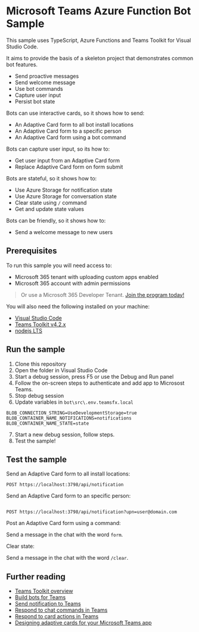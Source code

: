 # Microsoft Teams Azure Function Bot Sample

This sample uses TypeScript, Azure Functions and Teams Toolkit for Visual Studio Code.

It aims to provide the basis of a skeleton project that demonstrates common bot features.

- Send proactive messages
- Send welcome message
- Use bot commands
- Capture user input
- Persist bot state

Bots can use interactive cards, so it shows how to send:

- An Adaptive Card form to all bot install locations
- An Adaptive Card form to a specific person
- An Adaptive Card form using a bot command

Bots can capture user input, so its how to:

- Get user input from an Adaptive Card form
- Replace Adaptive Card form on form submit

Bots are stateful, so it shows how to:

- Use Azure Storage for notification state
- Use Azure Storage for conversation state
- Clear state using `/` command
- Get and update state values

Bots can be friendly, so it shows how to:

- Send a welcome message to new users

## Prerequisites

To run this sample you will need access to:

- Microsoft 365 tenant with uploading custom apps enabled
- Microsoft 365 account with admin permissions

> Or use a Microsoft 365 Developer Tenant. [Join the program today!](https://developer.microsoft.com/microsoft-365/dev-program?WT.mc_id=m365-90825-garrytrinder)

You will also need the following installed on your machine:

- [Visual Studio Code](https://code.visualstudio.com/)
- [Teams Toolkit v4.2.x](https://marketplace.visualstudio.com/items?itemName=TeamsDevApp.ms-teams-vscode-extension)
- [nodejs LTS](https://nodejs.org/)

## Run the sample

1. Clone this repository
2. Open the folder in Visual Studio Code
3. Start a debug session, press F5 or use the Debug and Run panel
4. Follow the on-screen steps to authenticate and add app to Microsost Teams.
5. Stop debug session
6. Update variables in `bot\src\.env.teamsfx.local`
```
BLOB_CONNECTION_STRING=UseDevelopmentStorage=true
BLOB_CONTAINER_NAME_NOTIFICATIONS=notifications
BLOB_CONTAINER_NAME_STATE=state
```
7. Start a new debug session, follow steps.
8. Test the sample!

## Test the sample

Send an Adaptive Card form to all install locations:

```http
POST https://localhost:3798/api/notification
```

Send an Adaptive Card form to an specific person:

```http

POST https://localhost:3798/api/notification?upn=user@domain.com
```

Post an Adaptive Card form using a command:

Send a message in the chat with the word `form`.

Clear state:

Send a message in the chat with the word `/clear`.

## Further reading

- [Teams Toolkit overview](https://learn.microsoft.com/microsoftteams/platform/toolkit/teams-toolkit-fundamentals?pivots=visual-studio-code&WT.mc_id=m365-90825-garrytrinder)
- [Build bots for Teams](https://learn.microsoft.com/en-us/microsoftteams/platform/bots/what-are-bots?WT.mc_id=m365-90825-cxa)
- [Send notification to Teams](https://github.com/OfficeDev/TeamsFx/wiki/Send-notification-to-Teams)
- [Respond to chat commands in Teams](https://github.com/OfficeDev/TeamsFx/wiki/Respond-to-chat-commands-in-Teams)
- [Respond to card actions in Teams](https://github.com/OfficeDev/TeamsFx/wiki/Respond-to-card-actions-in-Teams)
- [Designing adaptive cards for your Microsoft Teams app](https://learn.microsoft.com/en-us/microsoftteams/platform/task-modules-and-cards/cards/design-effective-cards?tabs=design&WT.mc_id=m365-90825-cxa)
